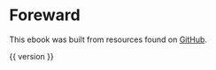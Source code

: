 # Foreward

This ebook was built
from resources found on
[GitHub](https://github.com/riverside-elvis/xianger).

<div class="version">{{ version }}</div>
